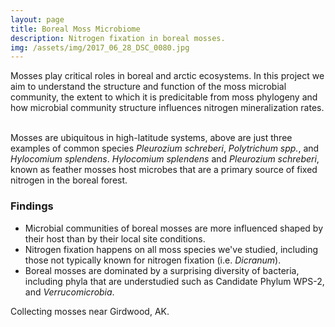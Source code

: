 ```yaml
---
layout: page
title: Boreal Moss Microbiome
description: Nitrogen fixation in boreal mosses.
img: /assets/img/2017_06_28_DSC_0080.jpg
---
```


Mosses play critical roles in boreal and arctic ecosystems. In this project we aim to understand the structure and function of the moss microbial community, the extent to which it is predicitable from moss phylogeny and how microbial community structure influences nitrogen mineralization rates. 



<div class="img_row">
    <img class="col one left" src="{{ site.baseurl }}/assets/img/DSC_0077_01.jpg" alt="" title="Pleurozium schreberi"/>
    <img class="col one left" src="{{ site.baseurl }}/assets/img/DSC_0101.jpg" alt="" title="Polytrichum spp."/>
    <img class="col one left" src="{{ site.baseurl }}/assets/img/DSC_0132.jpg" alt="" title="Hylocomium splendens"/>
</div>
<div class="col three caption">
    Mosses are ubiquitous in high-latitude systems, above are just three examples of common species <i>Pleurozium schreberi</i>, <i>Polytrichum spp.</i>, and <i>Hylocomium splendens</i>. <i>Hylocomium splendens</i> and <i>Pleurozium schreberi</i>, known as feather mosses host microbes that are a primary source of fixed nitrogen in the boreal forest.
</div>

### Findings

* Microbial communities of boreal mosses are more influenced shaped by their host than by their local site conditions.
* Nitrogen fixation happens on all moss species we've studied, including those not typically known for nitrogen fixation (i.e. <i>Dicranum</i>).
* Boreal mosses are dominated by a surprising diversity of bacteria, including phyla that are understudied such as Candidate Phylum WPS-2, and <i>Verrucomicrobia</i>.


<div class="img_row">
    <img class="col three left" src="{{ site.baseurl }}/assets/img/DSC_0166_fierer_web.png" alt="" title=""/>
</div>
<div class="col three caption">
    Collecting mosses near Girdwood, AK. 
</div>

